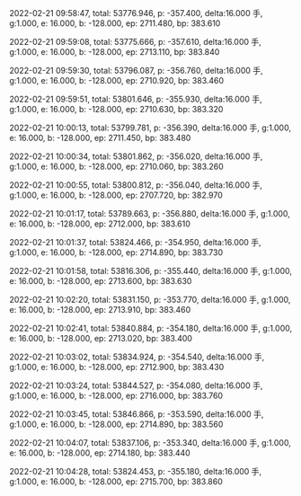 2022-02-21 09:58:47, total: 53776.946, p: -357.400, delta:16.000 手, g:1.000, e: 16.000, b: -128.000, ep: 2711.480, bp: 383.610

2022-02-21 09:59:08, total: 53775.666, p: -357.610, delta:16.000 手, g:1.000, e: 16.000, b: -128.000, ep: 2713.110, bp: 383.840

2022-02-21 09:59:30, total: 53796.087, p: -356.760, delta:16.000 手, g:1.000, e: 16.000, b: -128.000, ep: 2710.920, bp: 383.460

2022-02-21 09:59:51, total: 53801.646, p: -355.930, delta:16.000 手, g:1.000, e: 16.000, b: -128.000, ep: 2710.630, bp: 383.320

2022-02-21 10:00:13, total: 53799.781, p: -356.390, delta:16.000 手, g:1.000, e: 16.000, b: -128.000, ep: 2711.450, bp: 383.480

2022-02-21 10:00:34, total: 53801.862, p: -356.020, delta:16.000 手, g:1.000, e: 16.000, b: -128.000, ep: 2710.060, bp: 383.260

2022-02-21 10:00:55, total: 53800.812, p: -356.040, delta:16.000 手, g:1.000, e: 16.000, b: -128.000, ep: 2707.720, bp: 382.970

2022-02-21 10:01:17, total: 53789.663, p: -356.880, delta:16.000 手, g:1.000, e: 16.000, b: -128.000, ep: 2712.000, bp: 383.610

2022-02-21 10:01:37, total: 53824.466, p: -354.950, delta:16.000 手, g:1.000, e: 16.000, b: -128.000, ep: 2714.890, bp: 383.730

2022-02-21 10:01:58, total: 53816.306, p: -355.440, delta:16.000 手, g:1.000, e: 16.000, b: -128.000, ep: 2713.600, bp: 383.630

2022-02-21 10:02:20, total: 53831.150, p: -353.770, delta:16.000 手, g:1.000, e: 16.000, b: -128.000, ep: 2713.910, bp: 383.460

2022-02-21 10:02:41, total: 53840.884, p: -354.180, delta:16.000 手, g:1.000, e: 16.000, b: -128.000, ep: 2713.020, bp: 383.400

2022-02-21 10:03:02, total: 53834.924, p: -354.540, delta:16.000 手, g:1.000, e: 16.000, b: -128.000, ep: 2712.900, bp: 383.430

2022-02-21 10:03:24, total: 53844.527, p: -354.080, delta:16.000 手, g:1.000, e: 16.000, b: -128.000, ep: 2716.000, bp: 383.760

2022-02-21 10:03:45, total: 53846.866, p: -353.590, delta:16.000 手, g:1.000, e: 16.000, b: -128.000, ep: 2714.890, bp: 383.560

2022-02-21 10:04:07, total: 53837.106, p: -353.340, delta:16.000 手, g:1.000, e: 16.000, b: -128.000, ep: 2714.180, bp: 383.440

2022-02-21 10:04:28, total: 53824.453, p: -355.180, delta:16.000 手, g:1.000, e: 16.000, b: -128.000, ep: 2715.700, bp: 383.860